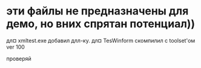 ﻿# эти файлы не предназначены для демо, но вних спрятан потенциал))

дл¤ xmltest.exe добавил длл-ку.
дл¤ TesWinform скомпилил с toolset'ом ver 100

проверяй

###### 